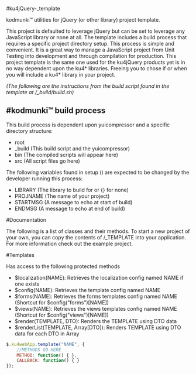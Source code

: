 #ku4jQuery-_template


kodmunki™ utilities for jQuery (or other library) project template.

This project is defaulted to leverage jQuery but can be set to leverage any JavaScript library or none at all. The template includes a build process that requires a specific project directory setup. This process is simple and convenient. It is a great way to manage a JavaScript project from Unit Testing into development and through compilation for production. This project template is the same one used for the ku4jQuery products yet is in no way dependent upon the ku4* libraries. Freeing you to chose if or when you will include a ku4* library in your project.


*(The following are the instructions from the build script found in the template at /_build/build.sh)*

#kodmunki™ build process
---

This build process is dependent upon yuicompressor and a specific directory structure:

* root  
 * _build (This build script and the yuicompressor)
 * bin (The compiled scripts will appear here)
 * src (All script files go here)

The following variables found in setup () are
expected to be changed by the developer running
this process:

* LIBRARY (The library to build for or {} for none)
* PROJNAME (The name of your project)
* STARTMSG (A message to echo at start of build)
* ENDMSG (A message to echo at end of build)

#Documentation

The following is a list of classes and their methods. To start a new project of your own, you can copy the contents
of /_TEMPLATE into your application. For more information check out the example project.

#Templates

Has access to the following protected methods
* $localization(NAME): Retrieves the localization config named NAME if one exists
* $config(NAME): Retrieves the template config named NAME
* $forms(NAME): Retrieves the forms templates config named NAME (Shortcut for $config("forms")[NAME])
* $views(NAME): Retrieves the views templates config named NAME (Shortcut for $config("views")[NAME])
* $render(TEMPLATE, DTO): Renders the TEMPLATE using DTO data
* $renderList(TEMPLATE, Array[DTO]): Renders TEMPLATE using DTO data for each DTO in Array

```javascript
$.ku4webApp.template("NAME", {
    //METHODS GO HERE
    METHOD: function() { },
    CALLBACK: function() { }
});
```